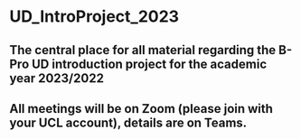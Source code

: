 # UD_IntroProject_2023
The central place for all material regarding the B-Pro UD introduction project for the academic year 2023/2022
----

All meetings will be on Zoom (please join with your UCL account), details are on Teams. 
----


